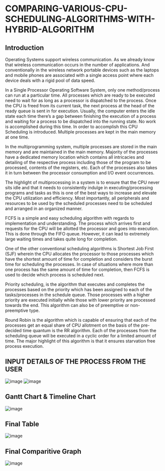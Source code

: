# COMPARING-VARIOUS-CPU-SCHEDULING-ALGORITHMS-WITH-HYBRID-ALGORITHM
## Introduction 
Operating Systems support wireless communication. As we already know that wireless communication occurs in the number of applications. And conventionally in the wireless network portable devices such as the laptops and mobile phones are associated with a single access point where each device deals with a rigid pool of data speed.   

In a Single Processor Operating Software System, only one method/process can run at a particular time. All processes which are ready to be executed need to wait for as long as a processor is dispatched to the process. Once the CPU is freed from its current task, the next process at the head of the ready queue is sent in for execution. Usually, the computer enters the idle state each time there’s a gap between finishing the execution of a process and waiting for a process to be dispatched into the running state. No work is accomplished during this time. In order to accomplish this CPU Scheduling is introduced. Multiple processes are kept in the main memory at one time. 

In the multiprogramming system, multiple processes are stored in the main memory and are maintained in the main memory. Majority of the processes have a dedicated memory location which contains all intricacies and detailing of the respective process including those of the program to be processed, contents of the registers, etc. Each of the processes also takes it in turn between the processor consumption and I/O event occurrences. 

The highlight of multiprocessing in a system is to ensure that the CPU never sits idle and that it needs to consistently indulge in executing/processing programs and tasks as this is one of the best ways to increase and elevate the CPU utilization and efficiency. Most importantly, all peripherals and resources to be used by the scheduled processes need to be scheduled and arranged in an organized manner. 

FCFS is a simple and easy scheduling algorithm with regards to implementation and understanding. The process which arrives first and requests for the CPU will be allotted the processor and goes into execution. This is done through the FIFO queue. However, it can lead to extremely large waiting times and takes quite long for completion. 

One of the other conventional scheduling algorithms is Shortest Job First (SJF) wherein the CPU allocates the processor to those processes which have the shortest amount of time for completion and considers the burst time for scheduling the processes. In case of situations where more than one process has the same amount of time for completion, then FCFS is used to decide which process is scheduled next.  

Priority scheduling, is the algorithm that executes and completes the processes based on the priority which has been assigned to each of the tasks/processes in the schedule queue. Those processes with a higher priority are executed initially while those with lower priority are processed towards the end. This algorithm can also be of preemptive or non-preemptive type. 

Round Robin is the algorithm which is capable of ensuring that each of the processes get an equal share of CPU allotment on the basis of the pre-decided time quantum is the RR algorithm. Each of the processes from the scheduling queue will be executed in a cyclic order for a limited amount of time. The major highlight of this algorithm is that it ensures starvation free process execution.

## INPUT DETAILS OF THE PROCESS FROM THE USER 
![image](https://user-images.githubusercontent.com/72940291/139532213-eef63ba4-bae8-4db7-a470-7b48eaf1af9b.png)
![image](https://user-images.githubusercontent.com/72940291/139532243-109a62bc-0ad1-4c4d-bcab-a1bbe5623f94.png)
## Gantt Chart & Timeline Chart
![image](https://user-images.githubusercontent.com/72940291/139532264-38ac3ccc-58b4-4314-abc8-c919ba102f61.png)
## Final Table
![image](https://user-images.githubusercontent.com/72940291/139532283-2b0bd265-eca0-4c95-830c-a154dd671e12.png)
## Final Comparitive Graph
![image](https://user-images.githubusercontent.com/72940291/139532307-c4fa389b-1157-4c3d-86ff-35d467177aad.png)
